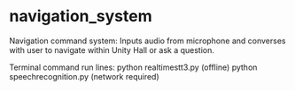 # navigation_system
Navigation command system: Inputs audio from microphone and converses with user to navigate within Unity Hall or ask a question. 

Terminal command run lines: 
python realtimestt3.py (offline)
python speechrecognition.py (network required)
